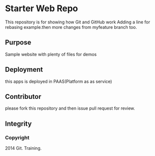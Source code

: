# Starter Web Repo

This repository is for showing how Git and GitHub work
Adding a line for rebasing example.then more changes from myfeature branch too.

## Purpose

Sample website with plenty of files for demos

## Deployment

this apps is deployed in PAAS(Platform as as service) 
## Contributor
please fork this repository and then issue pull request for review.
## Integrity
### Copyright
2014 Git. Training.